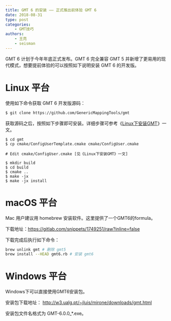 ```yaml
---
title: GMT 6 的安装 —— 正式推出前体验 GMT 6
date: 2018-08-31
type: post
categories:
    - GMT技巧
authors:
    - 王亮
    - seisman
---
```


GMT 6 计划于今年年底正式发布。GMT 6 完全兼容 GMT 5 并新增了更易用的现代模式，想要提前体验的可以按照如下说明安装 GMT 6 的开发版。

# Linux 平台


使用如下命令获取 GMT 6 开发版源码：

```bash
$ git clone https://github.com/GenericMappingTools/gmt
```

获取源码之后，按照如下步骤即可安装。详细步骤可参考《[Linux下安装GMT](https://docs.gmt-china.org/install/linux/)》一文。

```
$ cd gmt
$ cp cmake/ConfigUserTemplate.cmake cmake/ConfigUser.cmake

# Edit cmake/ConfigUser.cmake [见《Linux下安装GMT》一文]

$ mkdir build
$ cd build
$ cmake ..
$ make -jx
$ make -jx install
```

# macOS 平台

Mac 用户建议用 homebrew 安装软件。这里提供了一个GMT6的formula。

下载地址：https://gitlab.com/snippets/1749251/raw?inline=false

下载完成后执行如下命令：
````bash
brew unlink gmt # 删除 gmt5
brew install --HEAD gmt6.rb # 安装 gmt6
````

# Windows 平台

Windows下可以直接使用GMT6安装包。

安装包下载地址： http://w3.ualg.pt/~jluis/mirone/downloads/gmt.html

安装包文件名格式为 GMT-6.0.0_*.exe。
